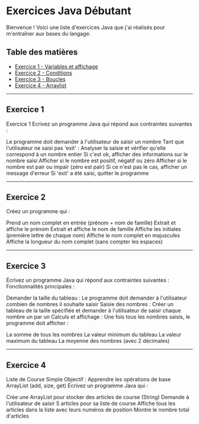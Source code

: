 # Exercices Java Débutant

Bienvenue ! Voici une liste d'exercices Java que j'ai réalisés pour m'entraîner aux bases du langage.

## Table des matières

- [Exercice 1 - Variables et affichage](#exercice-1)
- [Exercice 2 - Conditions](#exercice-2)
- [Exercice 3 - Boucles](#exercice-3)
- [Exercice 4 - Arraylist](#exercice-4.1)

---

## Exercice 1

Exercice 1
Ecrivez un programme Java qui répond aux contraintes suivantes :

Le programme doit demander à l'utilisateur de saisir un nombre
Tant que l'utilisateur ne saisi pas 'exit' :
Analyser la saisie et vérifier qu'elle correspond à un nombre entier
Si c'est ok, afficher des informations sur le nombre saisi
Afficher si le nombre est positif, négatif ou zéro
Afficher si le nombre est pair ou impair (zéro est pair)
Si ce n'est pas le cas, afficher un message d'erreur
Si 'exit' a été saisi, quitter le programme

<!-- 🔗 Voir le code source : [exo1/Exo1.java](exo1/Exo1.java) -->

---

## Exercice 2

Créez un programme qui :

Prend un nom complet en entrée (prénom + nom de famille)
Extrait et affiche le prénom
Extrait et affiche le nom de famille
Affiche les initiales (première lettre de chaque nom)
Affiche le nom complet en majuscules
Affiche la longueur du nom complet (sans compter les espaces)

<!-- 🔗 Voir le code source : [exo2/Exo2.java](exo2/Exo2.java) -->

---

## Exercice 3

Écrivez un programme Java qui répond aux contraintes suivantes :
Fonctionnalités principales :

Demander la taille du tableau : Le programme doit demander à l'utilisateur combien de nombres il souhaite saisir
Saisie des nombres : Créer un tableau de la taille spécifiée et demander à l'utilisateur de saisir chaque nombre un par un
Calculs et affichage : Une fois tous les nombres saisis, le programme doit afficher :

La somme de tous les nombres
La valeur minimum du tableau
La valeur maximum du tableau
La moyenne des nombres (avec 2 décimales)

---

## Exercice 4

Liste de Course Simple
Objectif : Apprendre les opérations de base ArrayList (add, size, get)
Écrivez un programme Java qui :

Crée une ArrayList pour stocker des articles de course (String)
Demande à l'utilisateur de saisir 5 articles pour sa liste de course
Affiche tous les articles dans la liste avec leurs numéros de position
Montre le nombre total d'articles

<!-- 🔗 Voir le code source : [exo3/Exo3.java](exo3/Exo3.java) -->
